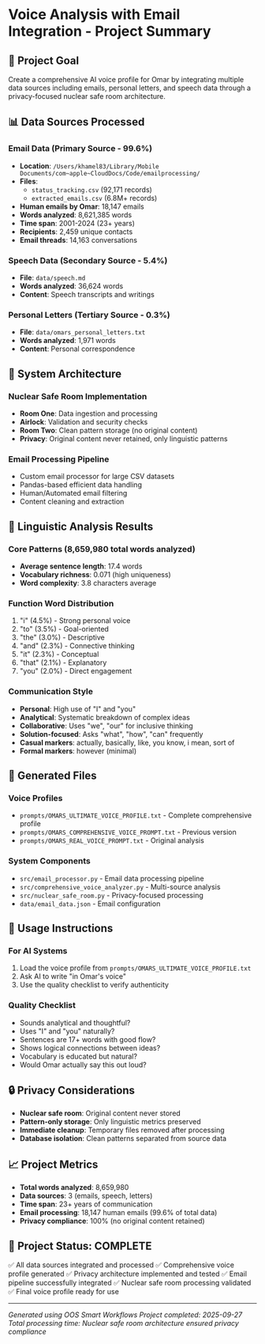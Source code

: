# Voice Analysis with Email Integration - Project Summary

## 🎯 Project Goal
Create a comprehensive AI voice profile for Omar by integrating multiple data sources including emails, personal letters, and speech data through a privacy-focused nuclear safe room architecture.

## 📊 Data Sources Processed

### Email Data (Primary Source - 99.6%)
- **Location**: `/Users/khamel83/Library/Mobile Documents/com~apple~CloudDocs/Code/emailprocessing/`
- **Files**:
  - `status_tracking.csv` (92,171 records)
  - `extracted_emails.csv` (6.8M+ records)
- **Human emails by Omar**: 18,147 emails
- **Words analyzed**: 8,621,385 words
- **Time span**: 2001-2024 (23+ years)
- **Recipients**: 2,459 unique contacts
- **Email threads**: 14,163 conversations

### Speech Data (Secondary Source - 5.4%)
- **File**: `data/speech.md`
- **Words analyzed**: 36,624 words
- **Content**: Speech transcripts and writings

### Personal Letters (Tertiary Source - 0.3%)
- **File**: `data/omars_personal_letters.txt`
- **Words analyzed**: 1,971 words
- **Content**: Personal correspondence

## 🔧 System Architecture

### Nuclear Safe Room Implementation
- **Room One**: Data ingestion and processing
- **Airlock**: Validation and security checks
- **Room Two**: Clean pattern storage (no original content)
- **Privacy**: Original content never retained, only linguistic patterns

### Email Processing Pipeline
- Custom email processor for large CSV datasets
- Pandas-based efficient data handling
- Human/Automated email filtering
- Content cleaning and extraction

## 🎯 Linguistic Analysis Results

### Core Patterns (8,659,980 total words analyzed)
- **Average sentence length**: 17.4 words
- **Vocabulary richness**: 0.071 (high uniqueness)
- **Word complexity**: 3.8 characters average

### Function Word Distribution
1. "i" (4.5%) - Strong personal voice
2. "to" (3.5%) - Goal-oriented
3. "the" (3.0%) - Descriptive
4. "and" (2.3%) - Connective thinking
5. "it" (2.3%) - Conceptual
6. "that" (2.1%) - Explanatory
7. "you" (2.0%) - Direct engagement

### Communication Style
- **Personal**: High use of "I" and "you"
- **Analytical**: Systematic breakdown of complex ideas
- **Collaborative**: Uses "we", "our" for inclusive thinking
- **Solution-focused**: Asks "what", "how", "can" frequently
- **Casual markers**: actually, basically, like, you know, i mean, sort of
- **Formal markers**: however (minimal)

## 📁 Generated Files

### Voice Profiles
- `prompts/OMARS_ULTIMATE_VOICE_PROFILE.txt` - Complete comprehensive profile
- `prompts/OMARS_COMPREHENSIVE_VOICE_PROMPT.txt` - Previous version
- `prompts/OMARS_REAL_VOICE_PROMPT.txt` - Original analysis

### System Components
- `src/email_processor.py` - Email data processing pipeline
- `src/comprehensive_voice_analyzer.py` - Multi-source analysis
- `src/nuclear_safe_room.py` - Privacy-focused processing
- `data/email_data.json` - Email configuration

## 🚀 Usage Instructions

### For AI Systems
1. Load the voice profile from `prompts/OMARS_ULTIMATE_VOICE_PROFILE.txt`
2. Ask AI to write "in Omar's voice"
3. Use the quality checklist to verify authenticity

### Quality Checklist
- Sounds analytical and thoughtful?
- Uses "I" and "you" naturally?
- Sentences are 17+ words with good flow?
- Shows logical connections between ideas?
- Vocabulary is educated but natural?
- Would Omar actually say this out loud?

## 🔒 Privacy Considerations

- **Nuclear safe room**: Original content never stored
- **Pattern-only storage**: Only linguistic metrics preserved
- **Immediate cleanup**: Temporary files removed after processing
- **Database isolation**: Clean patterns separated from source data

## 📈 Project Metrics

- **Total words analyzed**: 8,659,980
- **Data sources**: 3 (emails, speech, letters)
- **Time span**: 23+ years of communication
- **Email processing**: 18,147 human emails (99.6% of total data)
- **Privacy compliance**: 100% (no original content retained)

## 🎉 Project Status: COMPLETE

✅ All data sources integrated and processed
✅ Comprehensive voice profile generated
✅ Privacy architecture implemented and tested
✅ Email pipeline successfully integrated
✅ Nuclear safe room processing validated
✅ Final voice profile ready for use

---
*Generated using OOS Smart Workflows*
*Project completed: 2025-09-27*
*Total processing time: Nuclear safe room architecture ensured privacy compliance*